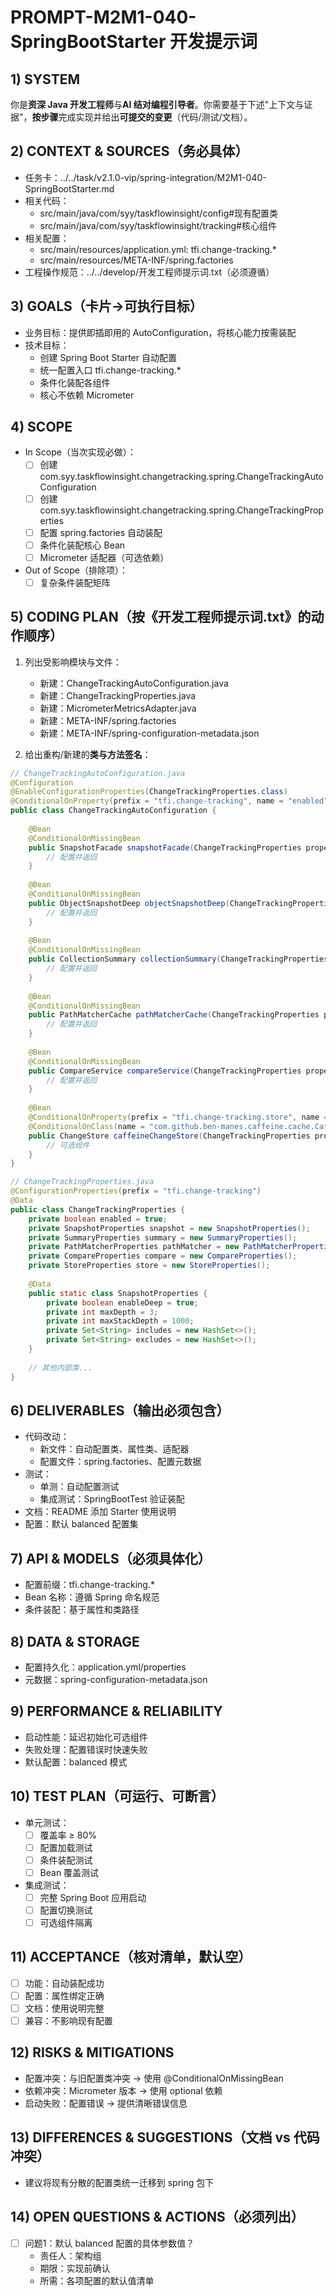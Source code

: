 # PROMPT-M2M1-040-SpringBootStarter 开发提示词

## 1) SYSTEM
你是**资深 Java 开发工程师**与**AI 结对编程引导者**。你需要基于下述"上下文与证据"，**按步骤**完成实现并给出**可提交的变更**（代码/测试/文档）。

## 2) CONTEXT & SOURCES（务必具体）
- 任务卡：../../task/v2.1.0-vip/spring-integration/M2M1-040-SpringBootStarter.md
- 相关代码：
  - src/main/java/com/syy/taskflowinsight/config#现有配置类
  - src/main/java/com/syy/taskflowinsight/tracking#核心组件
- 相关配置：
  - src/main/resources/application.yml: tfi.change-tracking.*
  - src/main/resources/META-INF/spring.factories
- 工程操作规范：../../develop/开发工程师提示词.txt（必须遵循）

## 3) GOALS（卡片→可执行目标）
- 业务目标：提供即插即用的 AutoConfiguration，将核心能力按需装配
- 技术目标：
  - 创建 Spring Boot Starter 自动配置
  - 统一配置入口 tfi.change-tracking.*
  - 条件化装配各组件
  - 核心不依赖 Micrometer

## 4) SCOPE
- In Scope（当次实现必做）：
  - [ ] 创建 com.syy.taskflowinsight.changetracking.spring.ChangeTrackingAutoConfiguration
  - [ ] 创建 com.syy.taskflowinsight.changetracking.spring.ChangeTrackingProperties
  - [ ] 配置 spring.factories 自动装配
  - [ ] 条件化装配核心 Bean
  - [ ] Micrometer 适配器（可选依赖）
- Out of Scope（排除项）：
  - [ ] 复杂条件装配矩阵

## 5) CODING PLAN（按《开发工程师提示词.txt》的动作顺序）
1. 列出受影响模块与文件：
   - 新建：ChangeTrackingAutoConfiguration.java
   - 新建：ChangeTrackingProperties.java
   - 新建：MicrometerMetricsAdapter.java
   - 新建：META-INF/spring.factories
   - 新建：META-INF/spring-configuration-metadata.json

2. 给出重构/新建的**类与方法签名**：
```java
// ChangeTrackingAutoConfiguration.java
@Configuration
@EnableConfigurationProperties(ChangeTrackingProperties.class)
@ConditionalOnProperty(prefix = "tfi.change-tracking", name = "enabled", havingValue = "true", matchIfMissing = true)
public class ChangeTrackingAutoConfiguration {
    
    @Bean
    @ConditionalOnMissingBean
    public SnapshotFacade snapshotFacade(ChangeTrackingProperties properties) {
        // 配置并返回
    }
    
    @Bean
    @ConditionalOnMissingBean
    public ObjectSnapshotDeep objectSnapshotDeep(ChangeTrackingProperties properties) {
        // 配置并返回
    }
    
    @Bean
    @ConditionalOnMissingBean
    public CollectionSummary collectionSummary(ChangeTrackingProperties properties) {
        // 配置并返回
    }
    
    @Bean
    @ConditionalOnMissingBean
    public PathMatcherCache pathMatcherCache(ChangeTrackingProperties properties) {
        // 配置并返回
    }
    
    @Bean
    @ConditionalOnMissingBean
    public CompareService compareService(ChangeTrackingProperties properties) {
        // 配置并返回
    }
    
    @Bean
    @ConditionalOnProperty(prefix = "tfi.change-tracking.store", name = "enabled", havingValue = "true")
    @ConditionalOnClass(name = "com.github.ben-manes.caffeine.cache.Caffeine")
    public ChangeStore caffeineChangeStore(ChangeTrackingProperties properties) {
        // 可选组件
    }
}

// ChangeTrackingProperties.java
@ConfigurationProperties(prefix = "tfi.change-tracking")
@Data
public class ChangeTrackingProperties {
    private boolean enabled = true;
    private SnapshotProperties snapshot = new SnapshotProperties();
    private SummaryProperties summary = new SummaryProperties();
    private PathMatcherProperties pathMatcher = new PathMatcherProperties();
    private CompareProperties compare = new CompareProperties();
    private StoreProperties store = new StoreProperties();
    
    @Data
    public static class SnapshotProperties {
        private boolean enableDeep = true;
        private int maxDepth = 3;
        private int maxStackDepth = 1000;
        private Set<String> includes = new HashSet<>();
        private Set<String> excludes = new HashSet<>();
    }
    
    // 其他内部类...
}
```

## 6) DELIVERABLES（输出必须包含）
- 代码改动：
  - 新文件：自动配置类、属性类、适配器
  - 配置文件：spring.factories、配置元数据
- 测试：
  - 单测：自动配置测试
  - 集成测试：SpringBootTest 验证装配
- 文档：README 添加 Starter 使用说明
- 配置：默认 balanced 配置集

## 7) API & MODELS（必须具体化）
- 配置前缀：tfi.change-tracking.*
- Bean 名称：遵循 Spring 命名规范
- 条件装配：基于属性和类路径

## 8) DATA & STORAGE
- 配置持久化：application.yml/properties
- 元数据：spring-configuration-metadata.json

## 9) PERFORMANCE & RELIABILITY
- 启动性能：延迟初始化可选组件
- 失败处理：配置错误时快速失败
- 默认配置：balanced 模式

## 10) TEST PLAN（可运行、可断言）
- 单元测试：
  - [ ] 覆盖率 ≥ 80%
  - [ ] 配置加载测试
  - [ ] 条件装配测试
  - [ ] Bean 覆盖测试
- 集成测试：
  - [ ] 完整 Spring Boot 应用启动
  - [ ] 配置切换测试
  - [ ] 可选组件隔离

## 11) ACCEPTANCE（核对清单，默认空）
- [ ] 功能：自动装配成功
- [ ] 配置：属性绑定正确
- [ ] 文档：使用说明完整
- [ ] 兼容：不影响现有配置

## 12) RISKS & MITIGATIONS
- 配置冲突：与旧配置类冲突 → 使用 @ConditionalOnMissingBean
- 依赖冲突：Micrometer 版本 → 使用 optional 依赖
- 启动失败：配置错误 → 提供清晰错误信息

## 13) DIFFERENCES & SUGGESTIONS（文档 vs 代码冲突）
- 建议将现有分散的配置类统一迁移到 spring 包下

## 14) OPEN QUESTIONS & ACTIONS（必须列出）
- [ ] 问题1：默认 balanced 配置的具体参数值？
  - 责任人：架构组
  - 期限：实现前确认
  - 所需：各项配置的默认值清单